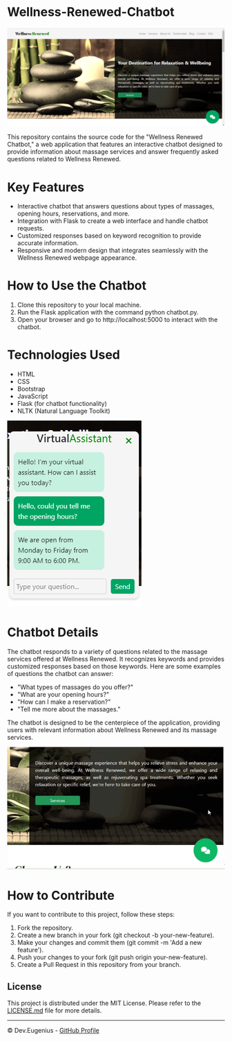# Wellness-Renewed-Chatbot

![Captura 1](static/img/Captura1.png)

This repository contains the source code for the "Wellness Renewed Chatbot," a web application that features an interactive chatbot designed to provide information about massage services and answer frequently asked questions related to Wellness Renewed.

# Key Features
- Interactive chatbot that answers questions about types of massages, opening hours, reservations, and more.
- Integration with Flask to create a web interface and handle chatbot requests.
- Customized responses based on keyword recognition to provide accurate information.
- Responsive and modern design that integrates seamlessly with the Wellness Renewed webpage appearance.

# How to Use the Chatbot
1. Clone this repository to your local machine.
2. Run the Flask application with the command python chatbot.py.
3. Open your browser and go to http://localhost:5000 to interact with the chatbot.

# Technologies Used
- HTML
- CSS
- Bootstrap
- JavaScript
- Flask (for chatbot functionality)
- NLTK (Natural Language Toolkit)

![Captura 2](static/img/Captura2.png)

# Chatbot Details
The chatbot responds to a variety of questions related to the massage services offered at Wellness Renewed. It recognizes keywords and provides customized responses based on those keywords. Here are some examples of questions the chatbot can answer:

- "What types of massages do you offer?"
- "What are your opening hours?"
- "How can I make a reservation?"
- "Tell me more about the massages."
  
The chatbot is designed to be the centerpiece of the application, providing users with relevant information about Wellness Renewed and its massage services.

![Video](static/img/chatbot.gif)

# How to Contribute
If you want to contribute to this project, follow these steps:

1. Fork the repository.
2. Create a new branch in your fork (git checkout -b your-new-feature).
3. Make your changes and commit them (git commit -m 'Add a new feature').
4. Push your changes to your fork (git push origin your-new-feature).
5. Create a Pull Request in this repository from your branch.


## License

This project is distributed under the MIT License. Please refer to the [LICENSE.md](LICENSE.md) file for more details.

---

© Dev.Eugenius - [GitHub Profile](https://github.com/deveugenius)

